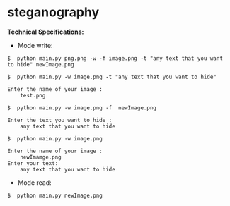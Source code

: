 # steganography
 **Technical Specifications:**
 
 - Mode write:
 

```console 
$  python main.py png.png -w -f image.png -t "any text that you want to hide" newImage.png
```

```console
$  python main.py -w image.png -t "any text that you want to hide"                        
``` 
  
    Enter the name of your image :
        test.png

```console
$  python main.py -w image.png -f  newImage.png                     
``` 
  
    Enter the text you want to hide : 
        any text that you want to hide


```console
$  python main.py -w image.png                             
``` 
  
    Enter the name of your image :
        newImamge.png
    Enter your text:
        any text that you want to hide


- Mode read:

```console 
$  python main.py newImage.png